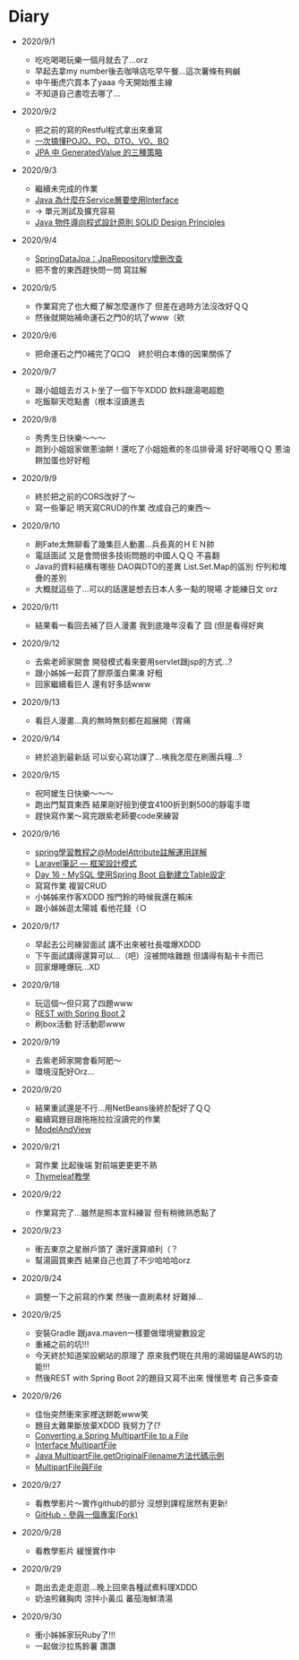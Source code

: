# Diary

* 2020/9/1
  * 吃吃喝喝玩樂一個月就去了...orz
  * 早起去拿my number後去咖啡店吃早午餐...這次薯條有夠鹹
  * 中午衝虎穴買本了yaaa 今天開始推主線
  * 不知道自己書唸去哪了...
  
* 2020/9/2
  * 把之前的寫的Restful程式拿出來重寫
  * [一次搞懂POJO、PO、DTO、VO、BO](https://hackmd.io/@MonsterLee/HJyAdgRBB)
  * [JPA 中 GeneratedValue 的三種策略](https://medium.com/@BalicantaYao/jpa-%E4%B8%AD-generatedvalue-%E7%9A%84%E4%B8%89%E7%A8%AE%E7%AD%96%E7%95%A5-bedebf1c076d)
  
* 2020/9/3
  * 繼續未完成的作業
  * [Java 為什麼在Service層要使用Interface](https://matthung0807.blogspot.com/2017/12/java-serviceinterface.html)
  * → 單元測試及擴充容易 
  * [Java 物件導向程式設計原則 SOLID Design Principles](https://matthung0807.blogspot.com/2019/08/java-solid-design-principles.html)
  
* 2020/9/4
  * [SpringDataJpa：JpaRepository增删改查](https://blog.csdn.net/fly910905/article/details/78557110)
  * 把不會的東西趕快問一問 寫註解
  
* 2020/9/5
  * 作業寫完了也大概了解怎麼運作了 但差在過時方法沒改好ＱＱ
  * 然後就開始補命運石之門0的坑了www（欸
  
* 2020/9/6
  * 把命運石之門0補完了Q口Q　終於明白本傳的因果關係了
  
* 2020/9/7
  * 跟小姐姐去ガスト坐了一個下午XDDD 飲料跟湯喝超飽
  * 吃飯聊天唸點書（根本沒讀進去

* 2020/9/8
  * 秀秀生日快樂～～～
  * 跑到小姐姐家做蔥油餅！還吃了小姐姐煮的冬瓜排骨湯 好好喝哦ＱＱ 蔥油餅加蛋也好好粗
  
* 2020/9/9
  * 終於把之前的CORS改好了～
  * 寫一些筆記 明天寫CRUD的作業 改成自己的東西～
  
* 2020/9/10
  * 刷Fate太無聊看了幾集巨人動畫...兵長真的ＨＥＮ帥
  * 電話面試 又是會問很多技術問題的中國人ＱＱ 不喜翻
  * Java的資料結構有哪些 DAO與DTO的差異 List.Set.Map的區別 佇列和堆疊的差別 
  * 大概就這些了...可以的話還是想去日本人多一點的現場 才能練日文 orz
  
* 2020/9/11
  * 結果看一看回去補了巨人漫畫 我到底幾年沒看了 囧 (但是看得好爽

* 2020/9/12
  * 去紫老師家開會 開發模式看來要用servlet跟jsp的方式...?
  * 跟小姊姊一起買了膠原蛋白果凍 好粗
  * 回家繼續看巨人 還有好多話www
  
* 2020/9/13
  * 看巨人漫畫...真的無時無刻都在超展開（胃痛

* 2020/9/14
  * 終於追到最新話 可以安心寫功課了...咦我怎麼在刷團兵糧...?
  
* 2020/9/15
  * 祝阿嬤生日快樂～～～
  * 跑出門幫買東西 結果剛好撿到便宜4100折到剩500的靜電手環
  * 趕快寫作業～寫完跟紫老師要code來練習
  
* 2020/9/16
  * [spring學習教程之@ModelAttribute註解運用詳解](https://codertw.com/程式語言/307498/)
  * [Laravel筆記 — 框架設計模式](https://medium.com/mr-efacani-teatime/laravel筆記-框架設計模式-bbf58d101478)
  * [Day 16 - MySQL 使用Spring Boot 自動建立Table設定](https://ithelp.ithome.com.tw/articles/10223745)
  * 寫寫作業 複習CRUD
  * 小姊姊來作客XDDD 按門鈴的時候我還在賴床
  * 跟小姊姊逛太陽城 看他花錢（Ｏ
  
* 2020/9/17
  * 早起去公司練習面試 講不出來被社長噹爆XDDD
  * 下午面試講得還算可以...（吧）沒被問啥難題 但講得有點卡卡而已
  * 回家爆睡爆玩...XD
  
* 2020/9/18
  * 玩這個～但只寫了四題www
  * [REST with Spring Boot 2](https://www.codingame.com/playgrounds/51075/rest-with-spring-boot-2/post-parameters)
  * 刷box活動 好活動耶www
  
* 2020/9/19
  * 去紫老師家開會看阿肥～
  * 環境沒配好Orz...

* 2020/9/20
  * 結果重試還是不行...用NetBeans後終於配好了ＱＱ
  * 繼續寫題目跟拖拖拉拉沒讀完的作業
  * [ModelAndView](https://openhome.cc/Gossip/SpringGossip/ModelAndView.html)
  
* 2020/9/21
  * 寫作業 比起後端 對前端更更更不熟
  * [Thymeleaf教學](https://www.tw511.com/10/113/3390.html)
  
* 2020/9/22
  * 作業寫完了...雖然是照本宣科練習 但有稍微熟悉點了

* 2020/9/23
  * 衝去東京之星辦戶頭了 還好還算順利（？
  * 幫湯圓買東西 結果自己也買了不少哈哈哈orz
  
* 2020/9/24
  * 調整一下之前寫的作業 然後一直刷素材 好難掉...
  
* 2020/9/25
  * 安裝Gradle 跟java.maven一樣要做環境變數設定
  * 重補之前的坑!!!
  * 今天終於知道架設網站的原理了 原來我們現在共用的湯姆貓是AWS的功能!!!
  * 然後REST with Spring Boot 2的題目又寫不出來 慢慢思考 自己多查查

* 2020/9/26
  * 佳怡突然衝來家裡送餅乾www笑
  * 題目太難果斷放棄XDDD 我努力了(?
  * [Converting a Spring MultipartFile to a File](https://www.baeldung.com/spring-multipartfile-to-file)
  * [Interface MultipartFile](https://docs.spring.io/spring-framework/docs/current/javadoc-api/org/springframework/web/multipart/MultipartFile.html)
  * [Java MultipartFile.getOriginalFilename方法代碼示例](https://vimsky.com/zh-tw/examples/detail/java-method-org.springframework.web.multipart.MultipartFile.getOriginalFilename.html)
  * [MultipartFile與File](https://blog.csdn.net/sdut406/article/details/85647982)

* 2020/9/27
  * 看教學影片～實作github的部分 沒想到課程居然有更新!
  * [GitHub - 參與一個專案(Fork)](https://git-scm.com/book/zh-tw/v2/GitHub-%E5%8F%83%E8%88%87%E4%B8%80%E5%80%8B%E5%B0%88%E6%A1%88)
  
* 2020/9/28
  * 看教學影片 緩慢實作中
  
* 2020/9/29
  * 跑出去走走逛逛...晚上回來各種試煮料理XDDD
  * 奶油煎雞胸肉 涼拌小黃瓜 蕃茄海鮮清湯
  
* 2020/9/30
  * 衝小姊姊家玩Ruby了!!!
  * 一起做沙拉馬鈴薯 讚讚
  
